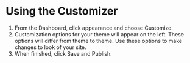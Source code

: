 # Using the Customizer

1. From the Dashboard, click appearance and choose Customize.
2. Customization options for your theme will appear on the left. These options will differ from theme to theme. Use these options to make changes to look of your site.
3. When finished, click Save and Publish.



